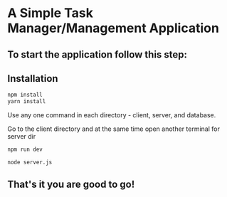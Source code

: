 # A Simple Task Manager/Management Application

## To start the application follow this step:

## Installation

```bash
npm install
yarn install
```
Use any one command in each directory - client, server, and database.

Go to the client directory and at the same time open another terminal for server dir
```bash
npm run dev
```
```bash
node server.js
```

## That's it you are good to go!

